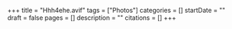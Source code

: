+++
title = "Hhh4ehe.avif"
tags = ["Photos"]
categories = []
startDate = ""
draft = false
pages = []
description = ""
citations = []
+++
